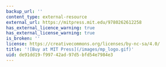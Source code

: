 ```yaml
---
backup_url: ''
content_type: external-resource
external_url: https://mitpress.mit.edu/9780262612258
has_external_licence_warning: true
has_external_license_warning: true
is_broken: ''
license: https://creativecommons.org/licenses/by-nc-sa/4.0/
title: '![Buy at MIT Press](/images/mp_logo.gif)'
uid: de91dd19-f997-42ad-97d5-bfd54e7984e3
---
```

